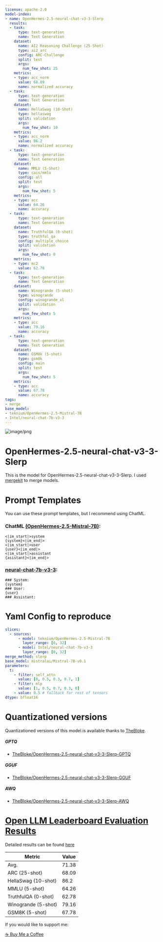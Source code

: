 ```yaml
---
license: apache-2.0
model-index:
- name: OpenHermes-2.5-neural-chat-v3-3-Slerp
  results:
  - task:
      type: text-generation
      name: Text Generation
    dataset:
      name: AI2 Reasoning Challenge (25-Shot)
      type: ai2_arc
      config: ARC-Challenge
      split: test
      args:
        num_few_shot: 25
    metrics:
    - type: acc_norm
      value: 68.09
      name: normalized accuracy
  - task:
      type: text-generation
      name: Text Generation
    dataset:
      name: HellaSwag (10-Shot)
      type: hellaswag
      split: validation
      args:
        num_few_shot: 10
    metrics:
    - type: acc_norm
      value: 86.2
      name: normalized accuracy
  - task:
      type: text-generation
      name: Text Generation
    dataset:
      name: MMLU (5-Shot)
      type: cais/mmlu
      config: all
      split: test
      args:
        num_few_shot: 5
    metrics:
    - type: acc
      value: 64.26
      name: accuracy
  - task:
      type: text-generation
      name: Text Generation
    dataset:
      name: TruthfulQA (0-shot)
      type: truthful_qa
      config: multiple_choice
      split: validation
      args:
        num_few_shot: 0
    metrics:
    - type: mc2
      value: 62.78
  - task:
      type: text-generation
      name: Text Generation
    dataset:
      name: Winogrande (5-shot)
      type: winogrande
      config: winogrande_xl
      split: validation
      args:
        num_few_shot: 5
    metrics:
    - type: acc
      value: 79.16
      name: accuracy
  - task:
      type: text-generation
      name: Text Generation
    dataset:
      name: GSM8k (5-shot)
      type: gsm8k
      config: main
      split: test
      args:
        num_few_shot: 5
    metrics:
    - type: acc
      value: 67.78
      name: accuracy
tags:
- merge
base_model:
- teknium/OpenHermes-2.5-Mistral-7B
- Intel/neural-chat-7b-v3-3
---
```

![image/png](https://cdn-uploads.huggingface.co/production/uploads/6468ce47e134d050a58aa89c/x44nNbPTpv0zGTqA1Jb2q.png)

# OpenHermes-2.5-neural-chat-v3-3-Slerp

This is the model for OpenHermes-2.5-neural-chat-v3-3-Slerp. I used [mergekit](https://github.com/cg123/mergekit) to merge models.

# Prompt Templates

You can use these prompt templates, but I recommend using ChatML.

### ChatML [(OpenHermes-2.5-Mistral-7B)](https://huggingface.co/teknium/OpenHermes-2.5-Mistral-7B):

```
<|im_start|>system
{system}<|im_end|>
<|im_start|>user
{user}<|im_end|>
<|im_start|>assistant
{asistant}<|im_end|>
```

### [neural-chat-7b-v3-3](https://huggingface.co/Intel/neural-chat-7b-v3-3):

```
### System:
{system}
### User:
{user}
### Assistant:
```

# Yaml Config to reproduce

```yaml
slices:
  - sources:
      - model: teknium/OpenHermes-2.5-Mistral-7B
        layer_range: [0, 32]
      - model: Intel/neural-chat-7b-v3-3
        layer_range: [0, 32]
merge_method: slerp
base_model: mistralai/Mistral-7B-v0.1
parameters:
  t:
    - filter: self_attn
      value: [0, 0.5, 0.3, 0.7, 1]
    - filter: mlp
      value: [1, 0.5, 0.7, 0.3, 0]
    - value: 0.5 # fallback for rest of tensors
dtype: bfloat16
```

# Quantizationed versions

Quantizationed versions of this model is available thanks to [TheBloke](https://hf.co/TheBloke).

##### GPTQ

- [TheBloke/OpenHermes-2.5-neural-chat-v3-3-Slerp-GPTQ](https://huggingface.co/TheBloke/OpenHermes-2.5-neural-chat-v3-3-Slerp-GPTQ)

##### GGUF

- [TheBloke/OpenHermes-2.5-neural-chat-v3-3-Slerp-GGUF](https://huggingface.co/TheBloke/OpenHermes-2.5-neural-chat-v3-3-Slerp-GGUF)

##### AWQ

- [TheBloke/OpenHermes-2.5-neural-chat-v3-3-Slerp-AWQ](https://huggingface.co/TheBloke/OpenHermes-2.5-neural-chat-v3-3-Slerp-AWQ)


# [Open LLM Leaderboard Evaluation Results](https://huggingface.co/spaces/HuggingFaceH4/open_llm_leaderboard)

Detailed results can be found [here](https://huggingface.co/datasets/open-llm-leaderboard/details_PulsarAI__OpenHermes-2.5-neural-chat-v3-3-Slerp)

| Metric                | Value                     |
|-----------------------|---------------------------|
| Avg.                  | 71.38   |
| ARC (25-shot)         | 68.09          |
| HellaSwag (10-shot)   | 86.2    |
| MMLU (5-shot)         | 64.26         |
| TruthfulQA (0-shot)   | 62.78  |
| Winogrande (5-shot)   | 79.16  |
| GSM8K (5-shot)        | 67.78        |

If you would like to support me:

[☕ Buy Me a Coffee](https://www.buymeacoffee.com/weyaxi)